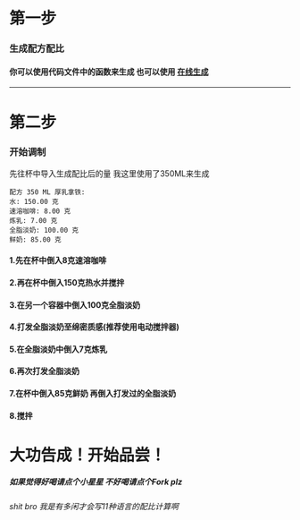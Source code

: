 # 第一步
### 生成配方配比
#### 你可以使用代码文件中的函数来生成 也可以使用 [在线生成](https://thed0ublec.github.io/CreamyLatte/)
---
# 第二步
### 开始调制

先往杯中导入生成配比后的量 我这里使用了350ML来生成
```
配方 350 ML 厚乳拿铁:
水: 150.00 克
速溶咖啡: 8.00 克
炼乳: 7.00 克
全脂淡奶: 100.00 克
鲜奶: 85.00 克
```
#### 1.先在杯中倒入8克速溶咖啡

#### 2.再在杯中倒入150克热水并搅拌

#### 3.在另一个容器中倒入100克全脂淡奶

#### 4.打发全脂淡奶至绵密质感(推荐使用电动搅拌器)

#### 5.在全脂淡奶中倒入7克炼乳

#### 6.再次打发全脂淡奶

#### 7.在杯中倒入85克鲜奶 再倒入打发过的全脂淡奶

#### 8.搅拌

# 大功告成！开始品尝！





##### 如果觉得好喝请点个小星星 不好喝请点个Fork plz

###### shit bro 我是有多闲才会写11种语言的配比计算啊
